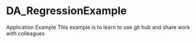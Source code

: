 # DA_RegressionExample
Application Example
This example is to learn to use git hub and share work with colleagues
